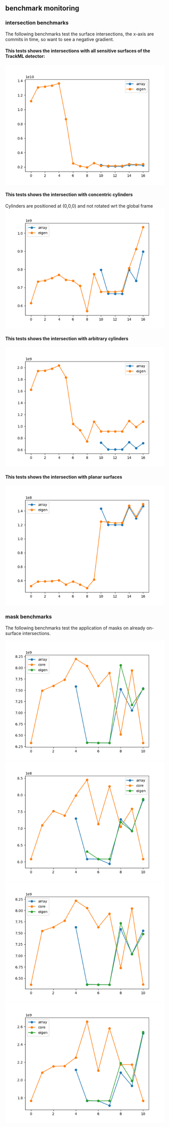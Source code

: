 
## benchmark monitoring 


### intersection benchmarks

The following benchmarks test the surface intersections, the x-axis are commits in time, so want to see a negative gradient.

#### This tests shows the intersections with all sensitive surfaces of the TrackML detector:
![All Surfaces Benchmark](figures/BM_INTERSECT_ALL.png)

#### This tests shows the intersection with concentric cylinders
Cylinders are positioned at (0,0,0) and not rotated wrt the global frame
![Concentric Cylinder Benchmark](figures/BM_INTERSECT_CONCETRIC_CYLINDERS.png)

#### This tests shows the intersection with arbitrary cylinders
![Generic Cylinder Benchmark](figures/BM_INTERSECT_CYLINDERS.png)

#### This tests shows the intersection with planar surfaces
![Generic Plane Benchmark](figures/BM_INTERSECT_PLANES.png)

### mask benchmarks

The following benchmarks test the application of masks on already on-surface intersections.

![Disc Mask Benchmark](figures/BM_DISC2_MASK.png)
![Rectangle Mask Benchmark](figures/BM_RECTANGLE2_MASK.png)
![Ring Mask Benchmark](figures/BM_RING2_MASK.png)
![Trapezoid Mask Benchmark](figures/BM_TRAPEZOID2_MASK.png)


